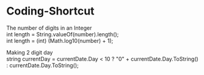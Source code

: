 # Coding-Shortcut

The number of digits in an Integer <br>
int length = String.valueOf(number).length(); <br>
int length = (int) (Math.log10(number) + 1);

Making 2 digit day <br>
string currentDay = currentDate.Day < 10 ? "0" + currentDate.Day.ToString() : currentDate.Day.ToString();

